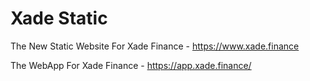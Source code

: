 # Xade Static
The New Static Website For Xade Finance - https://www.xade.finance

The WebApp For Xade Finance - https://app.xade.finance/

